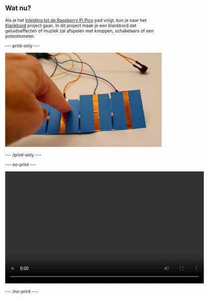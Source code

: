 ## Wat nu?

Als je het [Inleiding tot de Raspberry Pi Pico](https://projects.raspberrypi.org/en/pathways/pico-intro) pad volgt, kun je naar het [Klankbord](https://projects.raspberrypi.org/en/projects/sound-machine) project gaan. In dit project maak je een klankbord dat geluidseffecten of muziek zal afspelen met knoppen, schakelaars of een potentiometer.

--- print-only ---

![desc](images/sound-board.png)

--- /print-only ---

--- no-print ---

<video width="640" height="360" controls>
<source src="images/sound_board.mp4" type="video/mp4">
Je browser ondersteunt geen WebM-video, probeer Firefox of Chrome
</video>

--- /no-print ---
